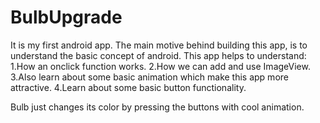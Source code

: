 # BulbUpgrade
It is my first android app.
The main motive behind building this app, is to understand the basic concept of android.
This app helps to understand:
                                1.How an onclick function works.
                                2.How we can add and use ImageView.
                                3.Also learn about some basic animation which make this app more attractive.
                                4.Learn about some basic button functionality.
                                
Bulb just changes its color by pressing the buttons with cool animation.
